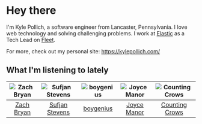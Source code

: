 # Hey there


I'm Kyle Pollich, a software engineer from Lancaster, Pennsylvania. I love web technology and solving challenging problems.
I work at [Elastic](https://www.elastic.co/) as a Tech Lead on [Fleet](https://www.elastic.co/guide/en/fleet/current/fleet-overview.html).

For more, check out my personal site: https://kylepollich.com/

## What I'm listening to lately

<!-- begin artists -->
  |![Zach Bryan](https://i.scdn.co/image/ab6761610000f1784fd54df35bfcfa0fc9fc2da7)|![Sufjan Stevens](https://i.scdn.co/image/ab6761610000f178b80dd6b23c5c04d62d9aa0c6)|![boygenius](https://i.scdn.co/image/ab6761610000f1781a6373c01e8b86e289859f57)|![Joyce Manor](https://i.scdn.co/image/ab6761610000f178b3f2a370b7c0ab22e199217c)|![Counting Crows](https://i.scdn.co/image/ab6761610000f178a6f88c86470fd6350f4a5535)|
  |:---:|:---:|:---:|:---:|:---:|
  |[Zach Bryan](https://open.spotify.com/artist/40ZNYROS4zLfyyBSs2PGe2)|[Sufjan Stevens](https://open.spotify.com/artist/4MXUO7sVCaFgFjoTI5ox5c)|[boygenius](https://open.spotify.com/artist/1hLiboQ98IQWhpKeP9vRFw)|[Joyce Manor](https://open.spotify.com/artist/7qbvNcfTfckhCNM8NiR8nN)|[Counting Crows](https://open.spotify.com/artist/0vEsuISMWAKNctLlUAhSZC)|
<!-- end artists -->
